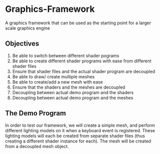 Graphics-Framework
==================

A graphics framework that can be used as the starting point for a larger scale graphics engine

Objectives
----------

1. Be able to switch between different shader pograms
2. Be able to create different shader programs with ease from different shader files
3. Ensure that shader files and the actual shader program are decoupled
4. Be able to draw/ create multiple meshes
5. Be able to create/add a new mesh with ease
6. Ensure that the shaders and the meshes are decoupled
7. Decoupling between actual demo program and the shaders
8. Decoupling between actual demo program and the meshes

The Demo Program
----------------

In order to test our framework, we will create a simple mesh, and perform different lighting models on it when a keyboard event is registered. These lighting models will each be created from separate shader files (thus creating a different shader instance for each). The mesh will be created from a decoupled mesh object.
